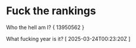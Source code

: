# Fuck the rankings

Who the hell am I?
{ 13950562 }

What fucking year is it?
[ 2025-03-24T00:23:20Z ]
